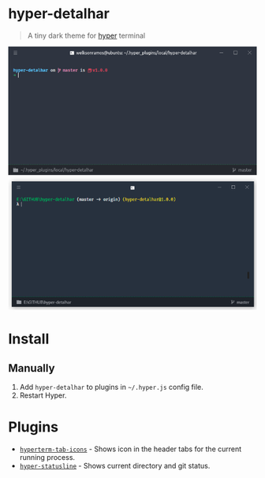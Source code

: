 # hyper-detalhar
> A tiny dark theme for [hyper](https://hyper.is) terminal

![screenshot-linux](screenshots/linux.png)
![screenshot-windows](screenshots/windows.png)

# Install

## Manually

1. Add ```hyper-detalhar``` to plugins in ```~/.hyper.js``` config file.
2. Restart Hyper.

# Plugins
* [`hyperterm-tab-icons`](https://github.com/dfrankland/hyper-tab-icons) - Shows icon in the header tabs for the current running process.
* [`hyper-statusline`](https://github.com/henrikdahl/hyper-statusline) - Shows current directory and git status.

